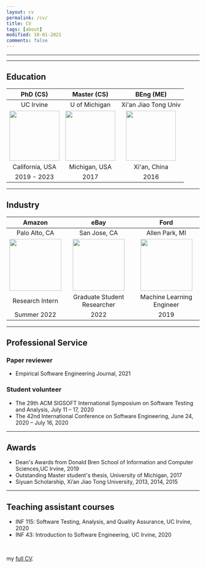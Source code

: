 ```yaml
---
layout: cv
permalink: /cv/
title: CV
tags: [about]
modified: 10-01-2021
comments: false
---
```

________
________

## Education


PhD (CS)                   |         Master (CS)         |          BEng (ME)
:-------------------------:| :-------------------------: |  :-------------------------:
 <font size="3"> UC Irvine </font>      |     <font size="3"> U of Michigan </font>      |     <font size="3"> Xi'an Jiao Tong Univ </font> 
<img src="{{ site.baseurl }}/images/uci_logo.png" class="img-thumbnail" style="min-height:100px; height:130px;"> |   <img src="{{ site.baseurl }}/images/um.png" class="img-thumbnail" style="min-height:100px; height:130px;"> |  <img src="{{ site.baseurl }}/images/Xian_Jiaotong_University.png" class="img-thumbnail" style="min-height:100px; height:130px;">
California, USA            |         Michigan, USA       |         Xi'an, China
2019 - 2023                |         2017                |         2016


_______
## Industry

Amazon                      |         eBay                |          Ford
:-------------------------: | :-------------------------: |  :-------------------------:
Palo Alto, CA               |      San Jose, CA           |     Allen Park, MI
<img src="{{ site.baseurl }}/images/amazon.png" class="img-thumbnail" style="min-height:50px; width:135px;"> |  <img src="{{ site.baseurl }}/images/EBay_logo.png" class="img-thumbnail" style="min-height:50px; width:135px;"> | <img src="{{ site.baseurl }}/images/ford-logo.png" class="img-thumbnail" style="min-height:50px; width:135px;">
Research Intern            |  Graduate Student Researcher  |   Machine Learning Engineer
Summer 2022                |        2022            |        2019


_______

## Professional Service

### Paper reviewer
- Empirical Software Engineering Journal, 2021

### Student volunteer
- The 29th ACM SIGSOFT International Symposium on Software Testing and Analysis, July 11 – 17, 2020
- The 42nd International Conference on Software Engineering, June 24, 2020 – July 16, 2020

_______

## Awards

- Dean's Awards from Donald Bren School of Information and Computer Sciences,UC Irvine,  2019
- Outstanding Master student's thesis, University of Michigan, 2017
- Siyuan Scholarship, Xi’an Jiao Tong University, 2013, 2014, 2015

_______

## Teaching assistant courses

- INF 115: Software Testing, Analysis, and Quality Assurance, UC Irvine, 2020
- INF 43:  Introduction to Software Engineering, UC Irvine, 2020

<br />

my <a href="https://github.com/Jirigesi/Jirigesi.github.io/blob/master/CV.pdf">full CV</a>.

<br />
